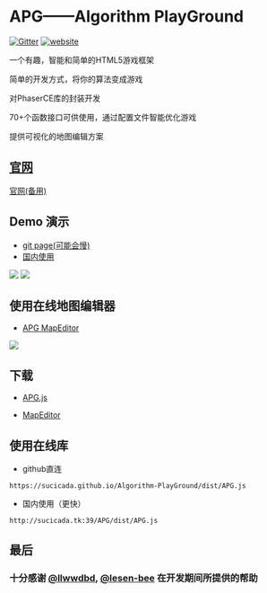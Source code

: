 # APG——Algorithm PlayGround

[![Gitter](https://badges.gitter.im/Algorithm-PlayGround/community.svg)](https://gitter.im/Algorithm-PlayGround/community?utm_source=badge&utm_medium=badge&utm_campaign=pr-badge)
[![website](https://img.shields.io/badge/%20website-github.io-brightgreen)](https://sucicada.github.io/Algorithm-PlayGround/docs)

一个有趣，智能和简单的HTML5游戏框架

简单的开发方式，将你的算法变成游戏

对PhaserCE库的封装开发

70+个函数接口可供使用，通过配置文件智能优化游戏

提供可视化的地图编辑方案

## [官网](http://sucicada.tk:39/APG/) 
[官网(备用)](https://sucicada.github.io/Algorithm-PlayGround/)

## Demo 演示
+ [git page(可能会慢)](https://sucicada.github.io/Algorithm-PlayGround/docs/#/game-examples/)
+ [国内使用](http://sucicada.tk:39/APG/docs/#/game-examples/)

![](resource/display1.png)
![](resource/display2.png)

## 使用在线地图编辑器
+ [APG MapEditor](https://sucicada.github.io/Algorithm-PlayGround/src/MapEditor/index.html)

![](resource/display3.png)

## 下载
+ [APG.js](https://github.com/SuCicada/Algorithm-PlayGround/releases/download/2.5/APG.js)

+ [MapEditor](https://github.com/SuCicada/Algorithm-PlayGround/releases/download/2.4/MapEditor.zip)

## 使用在线库

+ github直连
```
https://sucicada.github.io/Algorithm-PlayGround/dist/APG.js
```
+ 国内使用（更快）
```
http://sucicada.tk:39/APG/dist/APG.js
```

## 最后
### 十分感谢 [@llwwdbd](https://github.com/llwwdbd), [@lesen-bee](https://github.com/lesen-bee) 在开发期间所提供的帮助
